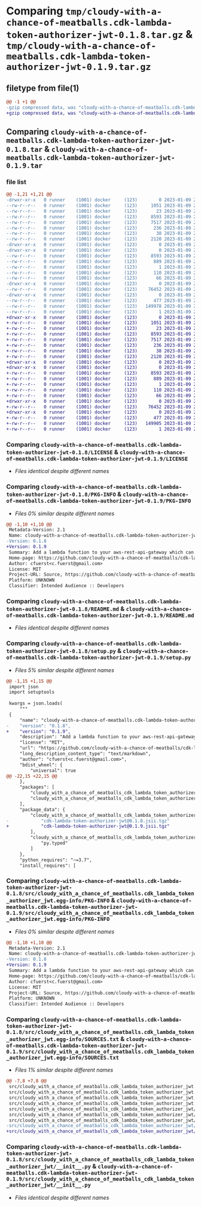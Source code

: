 # Comparing `tmp/cloudy-with-a-chance-of-meatballs.cdk-lambda-token-authorizer-jwt-0.1.8.tar.gz` & `tmp/cloudy-with-a-chance-of-meatballs.cdk-lambda-token-authorizer-jwt-0.1.9.tar.gz`

## filetype from file(1)

```diff
@@ -1 +1 @@
-gzip compressed data, was "cloudy-with-a-chance-of-meatballs.cdk-lambda-token-authorizer-jwt-0.1.8.tar", last modified: Mon Jan  9 20:00:16 2023, max compression
+gzip compressed data, was "cloudy-with-a-chance-of-meatballs.cdk-lambda-token-authorizer-jwt-0.1.9.tar", last modified: Mon Jan  9 22:48:33 2023, max compression
```

## Comparing `cloudy-with-a-chance-of-meatballs.cdk-lambda-token-authorizer-jwt-0.1.8.tar` & `cloudy-with-a-chance-of-meatballs.cdk-lambda-token-authorizer-jwt-0.1.9.tar`

### file list

```diff
@@ -1,21 +1,21 @@
-drwxr-xr-x   0 runner    (1001) docker     (123)        0 2023-01-09 20:00:16.382638 cloudy-with-a-chance-of-meatballs.cdk-lambda-token-authorizer-jwt-0.1.8/
--rw-r--r--   0 runner    (1001) docker     (123)     1051 2023-01-09 20:00:02.000000 cloudy-with-a-chance-of-meatballs.cdk-lambda-token-authorizer-jwt-0.1.8/LICENSE
--rw-r--r--   0 runner    (1001) docker     (123)       23 2023-01-09 20:00:02.000000 cloudy-with-a-chance-of-meatballs.cdk-lambda-token-authorizer-jwt-0.1.8/MANIFEST.in
--rw-r--r--   0 runner    (1001) docker     (123)     8593 2023-01-09 20:00:16.382638 cloudy-with-a-chance-of-meatballs.cdk-lambda-token-authorizer-jwt-0.1.8/PKG-INFO
--rw-r--r--   0 runner    (1001) docker     (123)     7517 2023-01-09 20:00:02.000000 cloudy-with-a-chance-of-meatballs.cdk-lambda-token-authorizer-jwt-0.1.8/README.md
--rw-r--r--   0 runner    (1001) docker     (123)      236 2023-01-09 20:00:02.000000 cloudy-with-a-chance-of-meatballs.cdk-lambda-token-authorizer-jwt-0.1.8/pyproject.toml
--rw-r--r--   0 runner    (1001) docker     (123)       38 2023-01-09 20:00:16.382638 cloudy-with-a-chance-of-meatballs.cdk-lambda-token-authorizer-jwt-0.1.8/setup.cfg
--rw-r--r--   0 runner    (1001) docker     (123)     2120 2023-01-09 20:00:02.000000 cloudy-with-a-chance-of-meatballs.cdk-lambda-token-authorizer-jwt-0.1.8/setup.py
-drwxr-xr-x   0 runner    (1001) docker     (123)        0 2023-01-09 20:00:16.382638 cloudy-with-a-chance-of-meatballs.cdk-lambda-token-authorizer-jwt-0.1.8/src/
-drwxr-xr-x   0 runner    (1001) docker     (123)        0 2023-01-09 20:00:16.382638 cloudy-with-a-chance-of-meatballs.cdk-lambda-token-authorizer-jwt-0.1.8/src/cloudy_with_a_chance_of_meatballs.cdk_lambda_token_authorizer_jwt.egg-info/
--rw-r--r--   0 runner    (1001) docker     (123)     8593 2023-01-09 20:00:15.000000 cloudy-with-a-chance-of-meatballs.cdk-lambda-token-authorizer-jwt-0.1.8/src/cloudy_with_a_chance_of_meatballs.cdk_lambda_token_authorizer_jwt.egg-info/PKG-INFO
--rw-r--r--   0 runner    (1001) docker     (123)      889 2023-01-09 20:00:16.000000 cloudy-with-a-chance-of-meatballs.cdk-lambda-token-authorizer-jwt-0.1.8/src/cloudy_with_a_chance_of_meatballs.cdk_lambda_token_authorizer_jwt.egg-info/SOURCES.txt
--rw-r--r--   0 runner    (1001) docker     (123)        1 2023-01-09 20:00:15.000000 cloudy-with-a-chance-of-meatballs.cdk-lambda-token-authorizer-jwt-0.1.8/src/cloudy_with_a_chance_of_meatballs.cdk_lambda_token_authorizer_jwt.egg-info/dependency_links.txt
--rw-r--r--   0 runner    (1001) docker     (123)      110 2023-01-09 20:00:16.000000 cloudy-with-a-chance-of-meatballs.cdk-lambda-token-authorizer-jwt-0.1.8/src/cloudy_with_a_chance_of_meatballs.cdk_lambda_token_authorizer_jwt.egg-info/requires.txt
--rw-r--r--   0 runner    (1001) docker     (123)       66 2023-01-09 20:00:16.000000 cloudy-with-a-chance-of-meatballs.cdk-lambda-token-authorizer-jwt-0.1.8/src/cloudy_with_a_chance_of_meatballs.cdk_lambda_token_authorizer_jwt.egg-info/top_level.txt
-drwxr-xr-x   0 runner    (1001) docker     (123)        0 2023-01-09 20:00:16.382638 cloudy-with-a-chance-of-meatballs.cdk-lambda-token-authorizer-jwt-0.1.8/src/cloudy_with_a_chance_of_meatballs_cdk_lambda_token_authorizer_jwt/
--rw-r--r--   0 runner    (1001) docker     (123)    76452 2023-01-09 20:00:02.000000 cloudy-with-a-chance-of-meatballs.cdk-lambda-token-authorizer-jwt-0.1.8/src/cloudy_with_a_chance_of_meatballs_cdk_lambda_token_authorizer_jwt/__init__.py
-drwxr-xr-x   0 runner    (1001) docker     (123)        0 2023-01-09 20:00:16.382638 cloudy-with-a-chance-of-meatballs.cdk-lambda-token-authorizer-jwt-0.1.8/src/cloudy_with_a_chance_of_meatballs_cdk_lambda_token_authorizer_jwt/_jsii/
--rw-r--r--   0 runner    (1001) docker     (123)      477 2023-01-09 20:00:02.000000 cloudy-with-a-chance-of-meatballs.cdk-lambda-token-authorizer-jwt-0.1.8/src/cloudy_with_a_chance_of_meatballs_cdk_lambda_token_authorizer_jwt/_jsii/__init__.py
--rw-r--r--   0 runner    (1001) docker     (123)   149978 2023-01-09 20:00:02.000000 cloudy-with-a-chance-of-meatballs.cdk-lambda-token-authorizer-jwt-0.1.8/src/cloudy_with_a_chance_of_meatballs_cdk_lambda_token_authorizer_jwt/_jsii/cdk-lambda-token-authorizer-jwt@0.1.8.jsii.tgz
--rw-r--r--   0 runner    (1001) docker     (123)        1 2023-01-09 20:00:02.000000 cloudy-with-a-chance-of-meatballs.cdk-lambda-token-authorizer-jwt-0.1.8/src/cloudy_with_a_chance_of_meatballs_cdk_lambda_token_authorizer_jwt/py.typed
+drwxr-xr-x   0 runner    (1001) docker     (123)        0 2023-01-09 22:48:33.249735 cloudy-with-a-chance-of-meatballs.cdk-lambda-token-authorizer-jwt-0.1.9/
+-rw-r--r--   0 runner    (1001) docker     (123)     1051 2023-01-09 22:48:19.000000 cloudy-with-a-chance-of-meatballs.cdk-lambda-token-authorizer-jwt-0.1.9/LICENSE
+-rw-r--r--   0 runner    (1001) docker     (123)       23 2023-01-09 22:48:19.000000 cloudy-with-a-chance-of-meatballs.cdk-lambda-token-authorizer-jwt-0.1.9/MANIFEST.in
+-rw-r--r--   0 runner    (1001) docker     (123)     8593 2023-01-09 22:48:33.249735 cloudy-with-a-chance-of-meatballs.cdk-lambda-token-authorizer-jwt-0.1.9/PKG-INFO
+-rw-r--r--   0 runner    (1001) docker     (123)     7517 2023-01-09 22:48:19.000000 cloudy-with-a-chance-of-meatballs.cdk-lambda-token-authorizer-jwt-0.1.9/README.md
+-rw-r--r--   0 runner    (1001) docker     (123)      236 2023-01-09 22:48:19.000000 cloudy-with-a-chance-of-meatballs.cdk-lambda-token-authorizer-jwt-0.1.9/pyproject.toml
+-rw-r--r--   0 runner    (1001) docker     (123)       38 2023-01-09 22:48:33.249735 cloudy-with-a-chance-of-meatballs.cdk-lambda-token-authorizer-jwt-0.1.9/setup.cfg
+-rw-r--r--   0 runner    (1001) docker     (123)     2120 2023-01-09 22:48:19.000000 cloudy-with-a-chance-of-meatballs.cdk-lambda-token-authorizer-jwt-0.1.9/setup.py
+drwxr-xr-x   0 runner    (1001) docker     (123)        0 2023-01-09 22:48:33.245735 cloudy-with-a-chance-of-meatballs.cdk-lambda-token-authorizer-jwt-0.1.9/src/
+drwxr-xr-x   0 runner    (1001) docker     (123)        0 2023-01-09 22:48:33.249735 cloudy-with-a-chance-of-meatballs.cdk-lambda-token-authorizer-jwt-0.1.9/src/cloudy_with_a_chance_of_meatballs.cdk_lambda_token_authorizer_jwt.egg-info/
+-rw-r--r--   0 runner    (1001) docker     (123)     8593 2023-01-09 22:48:32.000000 cloudy-with-a-chance-of-meatballs.cdk-lambda-token-authorizer-jwt-0.1.9/src/cloudy_with_a_chance_of_meatballs.cdk_lambda_token_authorizer_jwt.egg-info/PKG-INFO
+-rw-r--r--   0 runner    (1001) docker     (123)      889 2023-01-09 22:48:33.000000 cloudy-with-a-chance-of-meatballs.cdk-lambda-token-authorizer-jwt-0.1.9/src/cloudy_with_a_chance_of_meatballs.cdk_lambda_token_authorizer_jwt.egg-info/SOURCES.txt
+-rw-r--r--   0 runner    (1001) docker     (123)        1 2023-01-09 22:48:32.000000 cloudy-with-a-chance-of-meatballs.cdk-lambda-token-authorizer-jwt-0.1.9/src/cloudy_with_a_chance_of_meatballs.cdk_lambda_token_authorizer_jwt.egg-info/dependency_links.txt
+-rw-r--r--   0 runner    (1001) docker     (123)      110 2023-01-09 22:48:33.000000 cloudy-with-a-chance-of-meatballs.cdk-lambda-token-authorizer-jwt-0.1.9/src/cloudy_with_a_chance_of_meatballs.cdk_lambda_token_authorizer_jwt.egg-info/requires.txt
+-rw-r--r--   0 runner    (1001) docker     (123)       66 2023-01-09 22:48:33.000000 cloudy-with-a-chance-of-meatballs.cdk-lambda-token-authorizer-jwt-0.1.9/src/cloudy_with_a_chance_of_meatballs.cdk_lambda_token_authorizer_jwt.egg-info/top_level.txt
+drwxr-xr-x   0 runner    (1001) docker     (123)        0 2023-01-09 22:48:33.249735 cloudy-with-a-chance-of-meatballs.cdk-lambda-token-authorizer-jwt-0.1.9/src/cloudy_with_a_chance_of_meatballs_cdk_lambda_token_authorizer_jwt/
+-rw-r--r--   0 runner    (1001) docker     (123)    76452 2023-01-09 22:48:19.000000 cloudy-with-a-chance-of-meatballs.cdk-lambda-token-authorizer-jwt-0.1.9/src/cloudy_with_a_chance_of_meatballs_cdk_lambda_token_authorizer_jwt/__init__.py
+drwxr-xr-x   0 runner    (1001) docker     (123)        0 2023-01-09 22:48:33.249735 cloudy-with-a-chance-of-meatballs.cdk-lambda-token-authorizer-jwt-0.1.9/src/cloudy_with_a_chance_of_meatballs_cdk_lambda_token_authorizer_jwt/_jsii/
+-rw-r--r--   0 runner    (1001) docker     (123)      477 2023-01-09 22:48:19.000000 cloudy-with-a-chance-of-meatballs.cdk-lambda-token-authorizer-jwt-0.1.9/src/cloudy_with_a_chance_of_meatballs_cdk_lambda_token_authorizer_jwt/_jsii/__init__.py
+-rw-r--r--   0 runner    (1001) docker     (123)   149905 2023-01-09 22:48:19.000000 cloudy-with-a-chance-of-meatballs.cdk-lambda-token-authorizer-jwt-0.1.9/src/cloudy_with_a_chance_of_meatballs_cdk_lambda_token_authorizer_jwt/_jsii/cdk-lambda-token-authorizer-jwt@0.1.9.jsii.tgz
+-rw-r--r--   0 runner    (1001) docker     (123)        1 2023-01-09 22:48:19.000000 cloudy-with-a-chance-of-meatballs.cdk-lambda-token-authorizer-jwt-0.1.9/src/cloudy_with_a_chance_of_meatballs_cdk_lambda_token_authorizer_jwt/py.typed
```

### Comparing `cloudy-with-a-chance-of-meatballs.cdk-lambda-token-authorizer-jwt-0.1.8/LICENSE` & `cloudy-with-a-chance-of-meatballs.cdk-lambda-token-authorizer-jwt-0.1.9/LICENSE`

 * *Files identical despite different names*

### Comparing `cloudy-with-a-chance-of-meatballs.cdk-lambda-token-authorizer-jwt-0.1.8/PKG-INFO` & `cloudy-with-a-chance-of-meatballs.cdk-lambda-token-authorizer-jwt-0.1.9/PKG-INFO`

 * *Files 0% similar despite different names*

```diff
@@ -1,10 +1,10 @@
 Metadata-Version: 2.1
 Name: cloudy-with-a-chance-of-meatballs.cdk-lambda-token-authorizer-jwt
-Version: 0.1.8
+Version: 0.1.9
 Summary: Add a lambda function to your aws-rest-api-gateway which can be used as a token authorizer
 Home-page: https://github.com/cloudy-with-a-chance-of-meatballs/cdk-lambda-token-authorizer-jwt.git
 Author: cfuerst<c.fuerst@gmail.com>
 License: MIT
 Project-URL: Source, https://github.com/cloudy-with-a-chance-of-meatballs/cdk-lambda-token-authorizer-jwt.git
 Platform: UNKNOWN
 Classifier: Intended Audience :: Developers
```

### Comparing `cloudy-with-a-chance-of-meatballs.cdk-lambda-token-authorizer-jwt-0.1.8/README.md` & `cloudy-with-a-chance-of-meatballs.cdk-lambda-token-authorizer-jwt-0.1.9/README.md`

 * *Files identical despite different names*

### Comparing `cloudy-with-a-chance-of-meatballs.cdk-lambda-token-authorizer-jwt-0.1.8/setup.py` & `cloudy-with-a-chance-of-meatballs.cdk-lambda-token-authorizer-jwt-0.1.9/setup.py`

 * *Files 5% similar despite different names*

```diff
@@ -1,15 +1,15 @@
 import json
 import setuptools
 
 kwargs = json.loads(
     """
 {
     "name": "cloudy-with-a-chance-of-meatballs.cdk-lambda-token-authorizer-jwt",
-    "version": "0.1.8",
+    "version": "0.1.9",
     "description": "Add a lambda function to your aws-rest-api-gateway which can be used as a token authorizer",
     "license": "MIT",
     "url": "https://github.com/cloudy-with-a-chance-of-meatballs/cdk-lambda-token-authorizer-jwt.git",
     "long_description_content_type": "text/markdown",
     "author": "cfuerst<c.fuerst@gmail.com>",
     "bdist_wheel": {
         "universal": true
@@ -22,15 +22,15 @@
     },
     "packages": [
         "cloudy_with_a_chance_of_meatballs_cdk_lambda_token_authorizer_jwt",
         "cloudy_with_a_chance_of_meatballs_cdk_lambda_token_authorizer_jwt._jsii"
     ],
     "package_data": {
         "cloudy_with_a_chance_of_meatballs_cdk_lambda_token_authorizer_jwt._jsii": [
-            "cdk-lambda-token-authorizer-jwt@0.1.8.jsii.tgz"
+            "cdk-lambda-token-authorizer-jwt@0.1.9.jsii.tgz"
         ],
         "cloudy_with_a_chance_of_meatballs_cdk_lambda_token_authorizer_jwt": [
             "py.typed"
         ]
     },
     "python_requires": "~=3.7",
     "install_requires": [
```

### Comparing `cloudy-with-a-chance-of-meatballs.cdk-lambda-token-authorizer-jwt-0.1.8/src/cloudy_with_a_chance_of_meatballs.cdk_lambda_token_authorizer_jwt.egg-info/PKG-INFO` & `cloudy-with-a-chance-of-meatballs.cdk-lambda-token-authorizer-jwt-0.1.9/src/cloudy_with_a_chance_of_meatballs.cdk_lambda_token_authorizer_jwt.egg-info/PKG-INFO`

 * *Files 0% similar despite different names*

```diff
@@ -1,10 +1,10 @@
 Metadata-Version: 2.1
 Name: cloudy-with-a-chance-of-meatballs.cdk-lambda-token-authorizer-jwt
-Version: 0.1.8
+Version: 0.1.9
 Summary: Add a lambda function to your aws-rest-api-gateway which can be used as a token authorizer
 Home-page: https://github.com/cloudy-with-a-chance-of-meatballs/cdk-lambda-token-authorizer-jwt.git
 Author: cfuerst<c.fuerst@gmail.com>
 License: MIT
 Project-URL: Source, https://github.com/cloudy-with-a-chance-of-meatballs/cdk-lambda-token-authorizer-jwt.git
 Platform: UNKNOWN
 Classifier: Intended Audience :: Developers
```

### Comparing `cloudy-with-a-chance-of-meatballs.cdk-lambda-token-authorizer-jwt-0.1.8/src/cloudy_with_a_chance_of_meatballs.cdk_lambda_token_authorizer_jwt.egg-info/SOURCES.txt` & `cloudy-with-a-chance-of-meatballs.cdk-lambda-token-authorizer-jwt-0.1.9/src/cloudy_with_a_chance_of_meatballs.cdk_lambda_token_authorizer_jwt.egg-info/SOURCES.txt`

 * *Files 1% similar despite different names*

```diff
@@ -7,8 +7,8 @@
 src/cloudy_with_a_chance_of_meatballs.cdk_lambda_token_authorizer_jwt.egg-info/SOURCES.txt
 src/cloudy_with_a_chance_of_meatballs.cdk_lambda_token_authorizer_jwt.egg-info/dependency_links.txt
 src/cloudy_with_a_chance_of_meatballs.cdk_lambda_token_authorizer_jwt.egg-info/requires.txt
 src/cloudy_with_a_chance_of_meatballs.cdk_lambda_token_authorizer_jwt.egg-info/top_level.txt
 src/cloudy_with_a_chance_of_meatballs_cdk_lambda_token_authorizer_jwt/__init__.py
 src/cloudy_with_a_chance_of_meatballs_cdk_lambda_token_authorizer_jwt/py.typed
 src/cloudy_with_a_chance_of_meatballs_cdk_lambda_token_authorizer_jwt/_jsii/__init__.py
-src/cloudy_with_a_chance_of_meatballs_cdk_lambda_token_authorizer_jwt/_jsii/cdk-lambda-token-authorizer-jwt@0.1.8.jsii.tgz
+src/cloudy_with_a_chance_of_meatballs_cdk_lambda_token_authorizer_jwt/_jsii/cdk-lambda-token-authorizer-jwt@0.1.9.jsii.tgz
```

### Comparing `cloudy-with-a-chance-of-meatballs.cdk-lambda-token-authorizer-jwt-0.1.8/src/cloudy_with_a_chance_of_meatballs_cdk_lambda_token_authorizer_jwt/__init__.py` & `cloudy-with-a-chance-of-meatballs.cdk-lambda-token-authorizer-jwt-0.1.9/src/cloudy_with_a_chance_of_meatballs_cdk_lambda_token_authorizer_jwt/__init__.py`

 * *Files identical despite different names*

